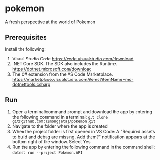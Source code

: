 # pokemon
A fresh perspective at the world of Pokemon

## Prerequisites
Install the following:
1. Visual Studio Code https://code.visualstudio.com/download
2. .NET Core SDK. The SDK also includes the Runtime. https://dotnet.microsoft.com/download
3. The C# extension from the VS Code Marketplace. https://marketplace.visualstudio.com/items?itemName=ms-dotnettools.csharp

## Run 
1. Open a terminal/command prompt and download the app by entering the following command in a terminal: 
	`git clone git@github.com:simongjetaj/pokemon.git`
2. Navigate to the folder where the app is created
3. When the project folder is first opened in VS Code:
	A "Required assets to build and debug are missing. Add them?" notification appears at the bottom right of the window.
	Select Yes.
4. Run the app by entering the following command in the command shell:
	`dotnet run --project Pokemon.API`